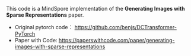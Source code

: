 This code is a MindSpore implementation of the **Generating Images with Sparse Representations** paper.

- Original pytorch code： https://github.com/benjs/DCTransformer-PyTorch
- Paper with Code: https://paperswithcode.com/paper/generating-images-with-sparse-representations